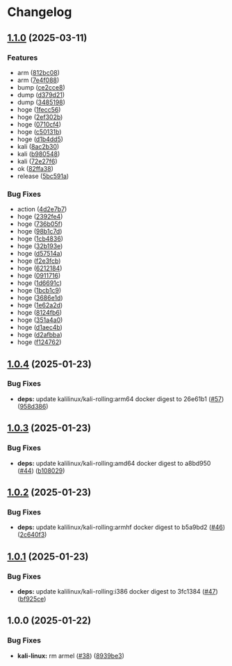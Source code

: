 # Changelog

## [1.1.0](https://github.com/shiron-dev/ci-test/compare/kali-linux-v1.0.4...kali-linux-v1.1.0) (2025-03-11)


### Features

* arm ([812bc08](https://github.com/shiron-dev/ci-test/commit/812bc08167a97b0beb41c7e505b73742e6d52783))
* arm ([7e4f088](https://github.com/shiron-dev/ci-test/commit/7e4f08827829476e94198da0ecb1eb2f4ac3424b))
* bump ([ce2cce8](https://github.com/shiron-dev/ci-test/commit/ce2cce8a6d3b68166f1e15dfe36f7ef8c9ba7d4c))
* dump ([d379d21](https://github.com/shiron-dev/ci-test/commit/d379d2157c2abe07b9e272566567ab6d04830ed5))
* dump ([3485198](https://github.com/shiron-dev/ci-test/commit/3485198cf0f8c2b1b4f03f484e0e6a9be14b22f9))
* hoge ([1fecc56](https://github.com/shiron-dev/ci-test/commit/1fecc56a75295a66eb661172dc7410ba7e3b1ecb))
* hoge ([2ef302b](https://github.com/shiron-dev/ci-test/commit/2ef302ba4fd6624631e7f7365ad018e90898006c))
* hoge ([0710cf4](https://github.com/shiron-dev/ci-test/commit/0710cf480da7ed8bdbca2218cf60085c117095ff))
* hoge ([c50131b](https://github.com/shiron-dev/ci-test/commit/c50131bb5402ef263262b383386789ee4e0d2c7d))
* hoge ([d1b4dd5](https://github.com/shiron-dev/ci-test/commit/d1b4dd580fd15077fd1ea5a702d1bd1c02a8b418))
* kali ([8ac2b30](https://github.com/shiron-dev/ci-test/commit/8ac2b3060831331cb2c5acc27ea3c4bd3d9431a6))
* kali ([b980548](https://github.com/shiron-dev/ci-test/commit/b980548c9a82b518818dcfb5cf01f9bd7598e50b))
* kali ([72e27f6](https://github.com/shiron-dev/ci-test/commit/72e27f6c2e13f229640bc5e7f60fd1b4ea114bee))
* ok ([82ffa38](https://github.com/shiron-dev/ci-test/commit/82ffa38d8b9ea9556321e67a44ec3567ac42ad95))
* release ([5bc591a](https://github.com/shiron-dev/ci-test/commit/5bc591a3f02e5681881c000e8f38cb1ae5f8af13))


### Bug Fixes

* action ([4d2e7b7](https://github.com/shiron-dev/ci-test/commit/4d2e7b7b6e23a0314956b16d59bc94607d5d0cd7))
* hoge ([2392fe4](https://github.com/shiron-dev/ci-test/commit/2392fe4bee446124d76fb60e2b11e0f0177d425d))
* hoge ([736b05f](https://github.com/shiron-dev/ci-test/commit/736b05f1d00c2ba731da0885cf8d2020d5e070bd))
* hoge ([98b1c7d](https://github.com/shiron-dev/ci-test/commit/98b1c7ddc3b725f5217b74b1fe507c5f302c8048))
* hoge ([1cb4836](https://github.com/shiron-dev/ci-test/commit/1cb483686d1bba97b7fdf8063a46ab0ca347face))
* hoge ([32b193e](https://github.com/shiron-dev/ci-test/commit/32b193e7bad6f534bae2ddc91e776c5ec7f6f2c9))
* hoge ([d57514a](https://github.com/shiron-dev/ci-test/commit/d57514a867fb2790347610c0a4bd07db588ca3ec))
* hoge ([f2e3fcb](https://github.com/shiron-dev/ci-test/commit/f2e3fcb2c2622507da7f0d00d5f928f15a61c9d5))
* hoge ([6212184](https://github.com/shiron-dev/ci-test/commit/6212184f94ea1036c1c4134b8023777c904ce3e4))
* hoge ([0911716](https://github.com/shiron-dev/ci-test/commit/0911716ed24742bd78e54a60ad7faed6b61c3fbe))
* hoge ([1d6691c](https://github.com/shiron-dev/ci-test/commit/1d6691c2bb656a698036edb40f2d5fbf4fdd26ae))
* hoge ([1bcb1c9](https://github.com/shiron-dev/ci-test/commit/1bcb1c9a464fc4d8886d030ef23f140adc236359))
* hoge ([3686e1d](https://github.com/shiron-dev/ci-test/commit/3686e1d00aff55c7915ed07642ab03c4a39f60f3))
* hoge ([1e62a2d](https://github.com/shiron-dev/ci-test/commit/1e62a2d9edadcfd5101524e82d5122e3220f7c1b))
* hoge ([8124fb6](https://github.com/shiron-dev/ci-test/commit/8124fb6e7950da27d9cbe99cfed5c5563869bd32))
* hoge ([351a4a0](https://github.com/shiron-dev/ci-test/commit/351a4a0e309613da00323e98faf492734efdf654))
* hoge ([d1aec4b](https://github.com/shiron-dev/ci-test/commit/d1aec4b87aab92e118c6d1b4081794f62ed4ad76))
* hoge ([d2afbba](https://github.com/shiron-dev/ci-test/commit/d2afbbaa15cb73786d4e8751e63d104ac55d72d1))
* hoge ([f124762](https://github.com/shiron-dev/ci-test/commit/f124762d57a39a07938af08e5a6bef9bcb05ab38))

## [1.0.4](https://github.com/shiron-dev/images/compare/kali-linux-v1.0.3...kali-linux-v1.0.4) (2025-01-23)


### Bug Fixes

* **deps:** update kalilinux/kali-rolling:arm64 docker digest to 26e61b1 ([#57](https://github.com/shiron-dev/images/issues/57)) ([958d386](https://github.com/shiron-dev/images/commit/958d38623fa199f34fb73b7803c3ef22c803b44b))

## [1.0.3](https://github.com/shiron-dev/images/compare/kali-linux-v1.0.2...kali-linux-v1.0.3) (2025-01-23)


### Bug Fixes

* **deps:** update kalilinux/kali-rolling:amd64 docker digest to a8bd950 ([#44](https://github.com/shiron-dev/images/issues/44)) ([b108029](https://github.com/shiron-dev/images/commit/b10802956b250bac269350cae17c800fcb9d1b3f))

## [1.0.2](https://github.com/shiron-dev/images/compare/kali-linux-v1.0.1...kali-linux-v1.0.2) (2025-01-23)


### Bug Fixes

* **deps:** update kalilinux/kali-rolling:armhf docker digest to b5a9bd2 ([#46](https://github.com/shiron-dev/images/issues/46)) ([2c640f3](https://github.com/shiron-dev/images/commit/2c640f3e2b9859f4aa3d6168c9c2787f118ce087))

## [1.0.1](https://github.com/shiron-dev/images/compare/kali-linux-v1.0.0...kali-linux-v1.0.1) (2025-01-23)


### Bug Fixes

* **deps:** update kalilinux/kali-rolling:i386 docker digest to 3fc1384 ([#47](https://github.com/shiron-dev/images/issues/47)) ([bf925ce](https://github.com/shiron-dev/images/commit/bf925ce853630a648dab3f6cf2f71cd0122326f6))

## 1.0.0 (2025-01-22)


### Bug Fixes

* **kali-linux:** rm armel ([#38](https://github.com/shiron-dev/images/issues/38)) ([8939be3](https://github.com/shiron-dev/images/commit/8939be3cb95a7ee376f018b66575e759e2b4978d))
